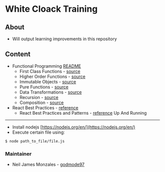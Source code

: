 White Cloack Training
===

About
---
- Will output learning improvements in this repository

Content
---
* Functional Programming [README](https://github.com/godmode97/wc-training/blob/master/01%20functions/)
  * First Class Functions - [source](https://github.com/godmode97/wc-training/blob/master/01%20functions#first-class-functions)
  * Higher Order Functions - [source](https://github.com/godmode97/wc-training/blob/master/01%20functions#higher-order-functions)
  * Immutable Objects - [source](https://github.com/godmode97/wc-training/blob/master/01%20functions#immutable)
  * Pure Functions - [source](https://github.com/godmode97/wc-training/blob/master/01%20functions#pure-functions)
  * Data Transformations - [source](https://github.com/godmode97/wc-training/blob/master/01%20functions#data-transformations)
  * Recursion - [source](https://github.com/godmode97/wc-training/blob/master/01%20functions#recursion)
  * Composition - [source](https://github.com/godmode97/wc-training/blob/master/01%20functions#composition)
* React Best Practices - [reference](https://github.com/markerikson/react-redux-links/blob/master/react-architecture.md)
  * React Best Practices and Patterns - [reference](http://seanamarasinghe.com/developer/react-best-practices-patterns/)
Up And Running
---

* Install nodejs [https://nodejs.org/en/](https://nodejs.org/en/)
* Execute certain file using:

```bash
$ node path_to_file/file.js
```

### Maintainer

- Neil James Monzales -  [godmode97](github.com/godmode97)

